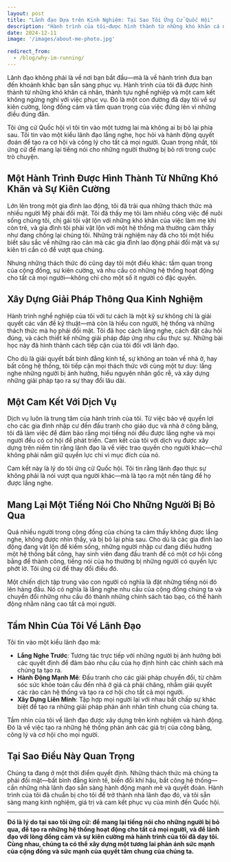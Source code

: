 ```yaml
---
layout: post
title: "Lãnh đạo Dựa trên Kinh Nghiệm: Tại Sao Tôi Ứng Cử Quốc Hội"
description: "Hành trình của tôi—được hình thành từ những khó khăn cá nhân, thành tựu nghề nghiệp và cam kết phục vụ—đã chuẩn bị cho tôi để lãnh đạo. Tôi ứng cử Quốc hội để mang lại tiếng nói cho những người thường bị bỏ rơi trong cuộc trò chuyện."
date: 2024-12-11
image: '/images/about-me-photo.jpg'

redirect_from:
  - /blog/why-im-running/
---
```


Lãnh đạo không phải là về nơi bạn bắt đầu—mà là về hành trình đưa bạn đến khoảnh khắc bạn sẵn sàng phục vụ. Hành trình của tôi đã được hình thành từ những khó khăn cá nhân, thành tựu nghề nghiệp và một cam kết không ngừng nghỉ với việc phục vụ. Đó là một con đường đã dạy tôi về sự kiên cường, lòng đồng cảm và tầm quan trọng của việc đứng lên vì những điều đúng đắn.

Tôi ứng cử Quốc hội vì tôi tin vào một tương lai mà không ai bị bỏ lại phía sau. Tôi tin vào một kiểu lãnh đạo lắng nghe, học hỏi và hành động quyết đoán để tạo ra cơ hội và công lý cho tất cả mọi người. Quan trọng nhất, tôi ứng cử để mang lại tiếng nói cho những người thường bị bỏ rơi trong cuộc trò chuyện.

## Một Hành Trình Được Hình Thành Từ Những Khó Khăn và Sự Kiên Cường

Lớn lên trong một gia đình lao động, tôi đã trải qua những thách thức mà nhiều người Mỹ phải đối mặt. Tôi đã thấy mẹ tôi làm nhiều công việc để nuôi sống chúng tôi, chị gái tôi vật lộn với những khó khăn của việc làm mẹ khi còn trẻ, và gia đình tôi phải vật lộn với một hệ thống mà thường cảm thấy như đang chống lại chúng tôi. Những trải nghiệm này đã cho tôi một hiểu biết sâu sắc về những rào cản mà các gia đình lao động phải đối mặt và sự kiên trì cần có để vượt qua chúng.

Nhưng những thách thức đó cũng dạy tôi một điều khác: tầm quan trọng của cộng đồng, sự kiên cường, và nhu cầu có những hệ thống hoạt động cho tất cả mọi người—không chỉ cho một số ít người có đặc quyền.

## Xây Dựng Giải Pháp Thông Qua Kinh Nghiệm

Hành trình nghề nghiệp của tôi với tư cách là một kỹ sư không chỉ là giải quyết các vấn đề kỹ thuật—mà còn là hiểu con người, hệ thống và những thách thức mà họ phải đối mặt. Tôi đã học cách lắng nghe, cách đặt câu hỏi đúng, và cách thiết kế những giải pháp đáp ứng nhu cầu thực sự. Những bài học này đã hình thành cách tiếp cận của tôi đối với lãnh đạo.

Cho dù là giải quyết bất bình đẳng kinh tế, sự không an toàn về nhà ở, hay bất công hệ thống, tôi tiếp cận mọi thách thức với cùng một tư duy: lắng nghe những người bị ảnh hưởng, hiểu nguyên nhân gốc rễ, và xây dựng những giải pháp tạo ra sự thay đổi lâu dài.

## Một Cam Kết Với Dịch Vụ

Dịch vụ luôn là trung tâm của hành trình của tôi. Từ việc bảo vệ quyền lợi cho các gia đình nhập cư đến đấu tranh cho giáo dục và nhà ở công bằng, tôi đã làm việc để đảm bảo rằng mọi tiếng nói đều được lắng nghe và mọi người đều có cơ hội để phát triển. Cam kết của tôi với dịch vụ được xây dựng trên niềm tin rằng lãnh đạo là về việc trao quyền cho người khác—chứ không phải nắm giữ quyền lực chỉ vì mục đích của nó.

Cam kết này là lý do tôi ứng cử Quốc hội. Tôi tin rằng lãnh đạo thực sự không phải là nói vượt qua người khác—mà là tạo ra một nền tảng để họ được lắng nghe.

## Mang Lại Một Tiếng Nói Cho Những Người Bị Bỏ Qua

Quá nhiều người trong cộng đồng của chúng ta cảm thấy không được lắng nghe, không được nhìn thấy, và bị bỏ lại phía sau. Cho dù là các gia đình lao động đang vật lộn để kiếm sống, những người nhập cư đang điều hướng một hệ thống bất công, hay sinh viên đang đấu tranh để có một cơ hội công bằng để thành công, tiếng nói của họ thường bị những người có quyền lực phớt lờ. Tôi ứng cử để thay đổi điều đó.

Một chiến dịch tập trung vào con người có nghĩa là đặt những tiếng nói đó lên hàng đầu. Nó có nghĩa là lắng nghe nhu cầu của cộng đồng chúng ta và chuyển đổi những nhu cầu đó thành những chính sách táo bạo, có thể hành động nhằm nâng cao tất cả mọi người.

## Tầm Nhìn Của Tôi Về Lãnh Đạo

Tôi tin vào một kiểu lãnh đạo mà:

- **Lắng Nghe Trước**: Tương tác trực tiếp với những người bị ảnh hưởng bởi các quyết định để đảm bảo nhu cầu của họ định hình các chính sách mà chúng ta tạo ra.  
- **Hành Động Mạnh Mẽ**: Đấu tranh cho các giải pháp chuyển đổi, từ chăm sóc sức khỏe toàn cầu đến nhà ở giá cả phải chăng, nhằm giải quyết các rào cản hệ thống và tạo ra cơ hội cho tất cả mọi người.  
- **Xây Dựng Liên Minh**: Tập hợp mọi người lại với nhau bất chấp sự khác biệt để tạo ra những giải pháp phản ánh nhân tính chung của chúng ta.  

Tầm nhìn của tôi về lãnh đạo được xây dựng trên kinh nghiệm và hành động. Đó là về việc tạo ra những hệ thống phản ánh các giá trị của công bằng, công lý và cơ hội cho mọi người.

## Tại Sao Điều Này Quan Trọng

Chúng ta đang ở một thời điểm quyết định. Những thách thức mà chúng ta phải đối mặt—bất bình đẳng kinh tế, biến đổi khí hậu, bất công hệ thống—cần những nhà lãnh đạo sẵn sàng hành động mạnh mẽ và quyết đoán. Hành trình của tôi đã chuẩn bị cho tôi để trở thành nhà lãnh đạo đó, và tôi sẵn sàng mang kinh nghiệm, giá trị và cam kết phục vụ của mình đến Quốc hội.

---

**Đó là lý do tại sao tôi ứng cử: để mang lại tiếng nói cho những người bị bỏ qua, để tạo ra những hệ thống hoạt động cho tất cả mọi người, và để lãnh đạo với lòng đồng cảm và sự kiên cường mà hành trình của tôi đã dạy tôi. Cùng nhau, chúng ta có thể xây dựng một tương lai phản ánh sức mạnh của cộng đồng và sức mạnh của quyết tâm chung của chúng ta.**